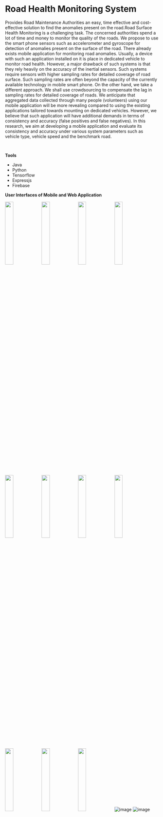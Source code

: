 # Road Health Monitoring System
Provides Road Maintenance Authorities an easy, time effective and cost-effective solution to find the anomalies present on the road.Road Surface Health Monitoring is a challenging task. The concerned authorities spend a lot of time and money to monitor the quality of the roads. We propose to use the smart phone sensors such as accelerometer and gyroscope for detection of anomalies present on the surface of the 
road. There already exists mobile application for monitoring road anomalies. Usually, a device with such an application installed on it is place in dedicated vehicle to monitor road health. However, a major 
drawback of such systems is that they rely 
heavily on the accuracy of the inertial 
sensors. Such systems require sensors with 
higher sampling rates for detailed coverage 
of road surface. Such sampling rates are 
often beyond the capacity of the currently 
available technology in mobile smart 
phone. On the other hand, we take a 
different approach. We shall use 
crowdsourcing to compensate the lag in 
sampling rates for detailed coverage of 
roads. We anticipate that aggregated data 
collected through many people (volunteers) 
using our mobile application will be more 
revealing compared to using the existing 
applications tailored towards mounting on 
dedicated vehicles. However, we believe 
that such application will have additional 
demands in terms of consistency and 
accuracy (false positives and false 
negatives). In this research, we aim at 
developing a mobile application and 
evaluate its consistency and accuracy under 
various system parameters such as vehicle 
type, vehicle speed and the benchmark 
road.

<br>

<b>Tools</b>
  <ul>
  <li>Java</>
  <li>Python</>
  <li>Tensorflow</>
  <li>Expressjs</>
  <li>Firebase</>
  </ul>
  
<b>User Interfaces of Mobile and Web Application</b>

<img src="https://user-images.githubusercontent.com/21115664/113519642-f3a94a80-95a6-11eb-8270-a16200df5489.png" width="23%"></img> <img src="https://user-images.githubusercontent.com/21115664/113519643-f6a43b00-95a6-11eb-90cd-9bc94dc7fbef.png" width="23%"></img> <img src="https://user-images.githubusercontent.com/21115664/113519646-f86dfe80-95a6-11eb-8f8e-3e38ca5f9f41.png" width="23%"></img> <img src="https://user-images.githubusercontent.com/21115664/113519648-fdcb4900-95a6-11eb-91d6-3a82bc157141.png" width="23%"></img> <img src="https://user-images.githubusercontent.com/21115664/113519652-028ffd00-95a7-11eb-8204-592cb6f1432f.png" width="23%"></img> <img src="https://user-images.githubusercontent.com/21115664/113519654-058aed80-95a7-11eb-984c-02e13199ef1a.png" width="23%"></img> <img src="https://user-images.githubusercontent.com/21115664/113519657-09b70b00-95a7-11eb-9164-573233f03814.png" width="23%"></img> <img src="https://user-images.githubusercontent.com/21115664/113519660-0b80ce80-95a7-11eb-9495-959615e2a577.png" width="23%"></img> <img src="https://user-images.githubusercontent.com/21115664/113519661-0d4a9200-95a7-11eb-8062-b7996c7de023.png" width="23%"></img> <img src="https://user-images.githubusercontent.com/21115664/113519664-120f4600-95a7-11eb-8944-bd5eab20e134.png" width="23%"></img> <img src="https://user-images.githubusercontent.com/21115664/113519666-13d90980-95a7-11eb-8077-ae543ae75e21.png" width="23%"></img> 
![image](https://user-images.githubusercontent.com/21115664/113519863-6666f580-95a8-11eb-9f20-eda90709f894.png)
![image](https://user-images.githubusercontent.com/21115664/113519870-74b51180-95a8-11eb-8319-8c0a2d00c9ff.png)
